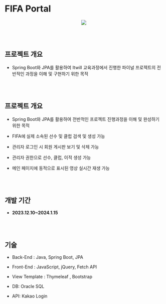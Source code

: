 #  FIFA Portal

<p align="center">
  <img src="https://github.com/ykmr0331/myProject/assets/117189519/7f62dc91-917d-4527-ab1d-74c8facb7bb4">
</p>


<br><br>
## 프로젝트 개요

- Spring Boot와 JPA를 활용하여 Itwill 교육과정에서 진행한 파이널 프로젝트의 전반적인 과정을 이해 및 구현하기 위한 목적


<br><br>
## 프로젝트 개요

- Spring Boot와 JPA를 활용하여 전반적인 프로젝트 진행과정을 이해 및 완성하기 위한 목적
  
- FIFA에 실제 소속된 선수 및 클럽 검색 및 생성 가능

- 관리자 로그인 시 회원 게시판 보기 및 삭제 가능

- 관리자 권한으로 선수, 클럽, 이적 생성 가능
  
- 메인 페이지에 동적으로 표시된 영상 실시간 재생 가능  


<br><br>
## 개발 기간

- **2023.12.10~2024.1.15**


<br><br>
## 기술

 
- ﻿Back-End : Java, Spring Boot, JPA
 
- ﻿Front-End : JavaScript, jQuery, Fetch API

- ﻿View Template : Thymeleaf , Bootstrap

- ﻿DB: Oracle SQL

- ﻿API: Kakao Login

<br><br>
















  


